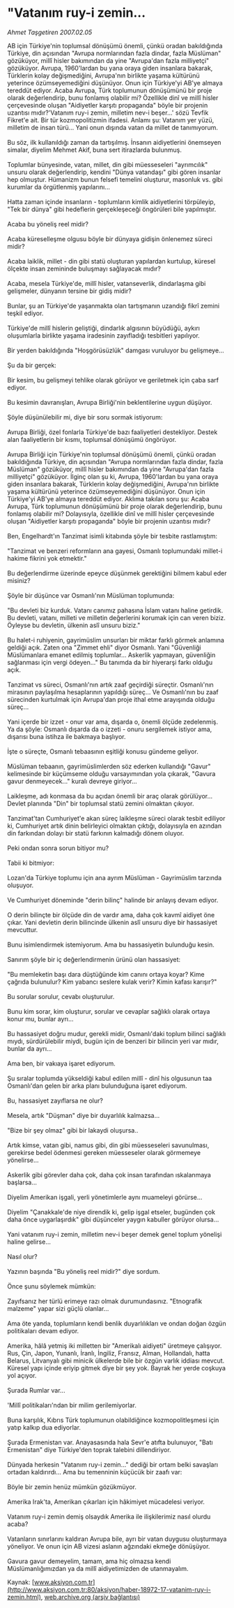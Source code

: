 # "Vatanım ruy-i zemin...

*Ahmet Taşgetiren 2007.02.05*

<div class="pNewsDetailMainContent" itemprop="articleBody">
 AB için Türkiye'nin toplumsal dönüşümü önemli, çünkü oradan bakıldığında Türkiye, din açısından "Avrupa normlarından fazla dindar, fazla Müslüman" gözüküyor, millî hisler bakımından da yine "Avrupa'dan fazla milliyetçi" gözüküyor. Avrupa, 1960'lardan bu yana oraya giden insanlara bakarak, Türklerin kolay değişmediğini, Avrupa'nın birlikte yaşama kültürünü yeterince özümseyemediğini düşünüyor. Onun için Türkiye'yi AB'ye almaya tereddüt ediyor. Acaba Avrupa, Türk toplumunun dönüşümünü bir proje olarak değerlendirip, bunu fonlamış olabilir mi? Özellikle dinî ve millî hisler çerçevesinde oluşan "Aidiyetler karşıtı propaganda" böyle bir projenin uzantısı mıdır?'Vatanım ruy-i zemin, milletim nev-i beşer...' sözü Tevfik  Fikret'e ait. Bir tür kozmopolitizmin ifadesi. Anlamı şu: Vatanım yer yüzü, milletim de insan türü... Yani onun dışında vatan da millet de tanımıyorum.
 <br/>
 <br/>
 Bu söz, ilk kullanıldığı zaman da tartışılmış. İnsanın aidiyetlerini önemseyen simalar, diyelim Mehmet Akif, buna sert itirazlarda bulunmuş.
 <br/>
 <br/>
 Toplumlar bünyesinde, vatan, millet, din gibi müesseseleri "ayrımcılık" unsuru olarak değerlendirip, kendini "Dünya vatandaşı" gibi gören insanlar hep olmuştur. Hümanizm bunun felsefi temelini oluşturur, masonluk vs. gibi kurumlar da örgütlenmiş yapılarını...
 <br/>
 <br/>
 Hatta zaman içinde insanların - toplumların kimlik aidiyetlerini törpüleyip, "Tek bir dünya" gibi hedeflerin gerçekleşeceği öngörüleri bile yapılmıştır.
 <br/>
 <br/>
 Acaba bu yöneliş reel midir?
 <br/>
 <br/>
 Acaba küreselleşme olgusu böyle bir dünyaya gidişin önlenemez süreci midir?
 <br/>
 <br/>
 Acaba laiklik, millet - din gibi statü oluşturan yapılardan kurtulup, küresel ölçekte insan zemininde buluşmayı sağlayacak mıdır?
 <br/>
 <br/>
 Acaba, mesela Türkiye'de, millî hisler, vatanseverlik, dindarlaşma gibi gelişmeler, dünyanın tersine bir gidiş midir?
 <br/>
 <br/>
 Bunlar, şu an Türkiye'de yaşanmakta olan tartışmanın uzandığı fikrî zemini teşkil ediyor.
 <br/>
 <br/>
 Türkiye'de millî hislerin geliştiği, dindarlık algısının büyüdüğü, aykırı oluşumlarla birlikte yaşama iradesinin zayıfladığı tesbitleri yapılıyor.
 <br/>
 <br/>
 Bir yerden bakıldığında "Hoşgörüsüzlük" damgası vuruluyor bu gelişmeye...
 <br/>
 <br/>
 Şu da bir gerçek:
 <br/>
 <br/>
 Bir kesim, bu gelişmeyi tehlike olarak görüyor ve geriletmek için çaba sarf ediyor.
 <br/>
 <br/>
 Bu kesimin davranışları, Avrupa Birliği'nin beklentilerine uygun düşüyor.
 <br/>
 <br/>
 Şöyle düşünülebilir mi, diye bir soru sormak istiyorum:
 <br/>
 <br/>
 Avrupa Birliği, özel fonlarla Türkiye'de bazı faaliyetleri destekliyor. Destek alan faaliyetlerin bir kısmı, toplumsal dönüşümü öngörüyor.
 <br/>
 <br/>
 Avrupa Birliği için Türkiye'nin toplumsal dönüşümü önemli, çünkü oradan bakıldığında Türkiye, din açısından "Avrupa normlarından fazla dindar, fazla Müslüman" gözüküyor, millî hisler bakımından da yine "Avrupa'dan fazla milliyetçi" gözüküyor. İlginç olan şu ki, Avrupa, 1960'lardan bu yana oraya giden insanlara bakarak, Türklerin kolay değişmediğini, Avrupa'nın birlikte yaşama kültürünü yeterince özümseyemediğini düşünüyor. Onun için Türkiye'yi AB'ye almaya tereddüt ediyor. Aklıma takılan soru şu: Acaba Avrupa, Türk toplumunun dönüşümünü bir proje olarak değerlendirip, bunu fonlamış olabilir mi? Dolayısıyla, özellikle dinî ve millî hisler çerçevesinde oluşan "Aidiyetler karşıtı propaganda" böyle bir projenin uzantısı mıdır?
 <br/>
 <br/>
 Ben, Engelhardt'ın Tanzimat isimli kitabında şöyle bir tesbite rastlamıştım:
 <br/>
 <br/>
 "Tanzimat ve benzeri reformların ana gayesi, Osmanlı toplumundaki millet-i hakime fikrini yok etmektir."
 <br/>
 <br/>
 Bu değerlendirme üzerinde epeyce düşünmek gerektiğini bilmem kabul eder misiniz?
 <br/>
 <br/>
 Şöyle bir düşünce var Osmanlı'nın Müslüman toplumunda:
 <br/>
 <br/>
 "Bu devleti biz kurduk. Vatanı canımız pahasına İslam vatanı haline getirdik. Bu devleti, vatanı, milleti ve milletin değerlerini korumak için can veren biziz. Öyleyse bu devletin, ülkenin aslî unsuru biziz."
 <br/>
 <br/>
 Bu halet-i ruhiyenin, gayrimüslim unsurları bir miktar farklı görmek anlamına geldiği açık. Zaten ona "Zimmet ehli" diyor Osmanlı. Yani "Güvenliği Müslümanlara emanet edilmiş toplumlar... Askerlik yapmayan, güvenliğin sağlanması için vergi ödeyen..." Bu tanımda da bir hiyerarşi farkı olduğu açık.
 <br/>
 <br/>
 Tanzimat vs süreci, Osmanlı'nın artık zaaf geçirdiği süreçtir. Osmanlı'nın mirasının paylaşılma hesaplarının yapıldığı süreç... Ve Osmanlı'nın bu zaaf sürecinden kurtulmak için Avrupa'dan proje ithal etme arayışında olduğu süreç...
 <br/>
 <br/>
 Yani içerde bir izzet - onur var ama, dışarda o, önemli ölçüde zedelenmiş. Ya da şöyle: Osmanlı dışarda da o izzeti - onuru sergilemek istiyor ama, dışarısı buna istihza ile bakmaya başlıyor.
 <br/>
 <br/>
 İşte o süreçte, Osmanlı tebaasının eşitliği konusu gündeme geliyor.
 <br/>
 <br/>
 Müslüman tebaanın, gayrimüslimlerden söz ederken kullandığı "Gavur" kelimesinde bir küçümseme olduğu varsayımından yola çıkarak, "Gavura gavur denmeyecek..." kuralı devreye giriyor...
 <br/>
 <br/>
 Laikleşme, adı konmasa da bu açıdan önemli bir araç olarak görülüyor... Devlet planında "Din" bir toplumsal statü zemini olmaktan çıkıyor.
 <br/>
 <br/>
 Tanzimat'tan Cumhuriyet'e akan süreç laikleşme süreci olarak tesbit ediliyor ki, Cumhuriyet artık dinin belirleyici olmaktan çıktığı, dolayısıyla en azından din farkından dolayı bir statü farkının kalmadığı dönem oluyor.
 <br/>
 <br/>
 Peki ondan sonra sorun bitiyor mu?
 <br/>
 <br/>
 Tabii ki bitmiyor:
 <br/>
 <br/>
 Lozan'da Türkiye toplumu için ana ayrım Müslüman - Gayrimüslim tarzında oluşuyor.
 <br/>
 <br/>
 Ve Cumhuriyet döneminde "derin bilinç" halinde bir anlayış devam ediyor.
 <br/>
 <br/>
 O derin bilinçte bir ölçüde din de vardır ama, daha çok kavmî aidiyet öne çıkar. Yani devletin derin bilincinde ülkenin aslî unsuru diye bir hassasiyet mevcuttur.
 <br/>
 <br/>
 Bunu isimlendirmek istemiyorum. Ama bu hassasiyetin bulunduğu kesin.
 <br/>
 <br/>
 Sanırım şöyle bir iç değerlendirmenin ürünü olan hassasiyet:
 <br/>
 <br/>
 "Bu memleketin başı dara düştüğünde kim canını ortaya koyar? Kime çağrıda bulunulur? Kim yabancı seslere kulak verir? Kimin kafası karışır?"
 <br/>
 <br/>
 Bu sorular sorulur, cevabı oluşturulur.
 <br/>
 <br/>
 Bunu kim sorar, kim oluşturur, sorular ve cevaplar sağlıklı olarak ortaya konur mu, bunlar ayrı...
 <br/>
 <br/>
 Bu hassasiyet doğru mudur, gerekli midir, Osmanlı'daki toplum bilinci sağlıklı mıydı, sürdürülebilir miydi, bugün için de benzeri bir bilincin yeri var mıdır, bunlar da ayrı...
 <br/>
 <br/>
 Ama ben, bir vakıaya işaret ediyorum.
 <br/>
 <br/>
 Şu sıralar toplumda yükseldiği kabul edilen millî - dinî his olgusunun taa Osmanlı'dan gelen bir arka planı bulunduğuna işaret ediyorum.
 <br/>
 <br/>
 Bu, hassasiyet zayıflarsa ne olur?
 <br/>
 <br/>
 Mesela, artık "Düşman" diye bir duyarlılık kalmazsa...
 <br/>
 <br/>
 "Bize bir şey olmaz" gibi bir lakaydi oluşursa..
 <br/>
 <br/>
 Artık kimse, vatan gibi, namus gibi, din gibi müesseseleri savunulması, gerekirse bedel ödenmesi gereken müesseseler olarak görmemeye yönelirse...
 <br/>
 <br/>
 Askerlik gibi görevler daha çok, daha çok insan tarafından ıskalanmaya başlarsa...
 <br/>
 <br/>
 Diyelim Amerikan işgali, yerli yönetimlerle aynı muameleyi görürse...
 <br/>
 <br/>
 Diyelim "Çanakkale'de niye direndik ki, gelip işgal etseler, bugünden çok daha önce uygarlaşırdık" gibi düşünceler yaygın kabuller görüyor olursa...
 <br/>
 <br/>
 Yani vatanım ruy-i zemin, milletim nev-i beşer demek genel toplum yönelişi haline gelirse...
 <br/>
 <br/>
 Nasıl olur?
 <br/>
 <br/>
 Yazının başında "Bu yöneliş reel midir?" diye sordum.
 <br/>
 <br/>
 Önce şunu söylemek mümkün:
 <br/>
 <br/>
 Zayıfsanız her türlü erimeye razı olmak durumundasınız. "Etnografik malzeme" yapar sizi güçlü olanlar...
 <br/>
 <br/>
 Ama öte yanda, toplumların kendi benlik duyarlılıkları ve ondan doğan özgün politikaları devam ediyor.
 <br/>
 <br/>
 Amerika, hâlâ yetmiş iki milletten bir "Amerikalı aidiyeti" üretmeye çalışıyor. Rus, Çin, Japon, Yunanlı, İranlı, İngiliz, Fransız, Alman, Hollandalı, hatta Belarus, Litvanyalı gibi minicik ülkelerde bile bir özgün varlık iddiası mevcut. Küresel yapı içinde eriyip gitmek diye bir şey yok. Bayrak her yerde coşkuya yol açıyor.
 <br/>
 <br/>
 Şurada Rumlar var...
 <br/>
 <br/>
 'Millî politikaları'ndan bir milim gerilemiyorlar.
 <br/>
 <br/>
 Buna karşılık, Kıbrıs Türk toplumunun olabildiğince kozmopolitleşmesi için yatıp kalkıp dua ediyorlar.
 <br/>
 <br/>
 Şurada Ermenistan var. Anayasasında hala Sevr'e atıfta bulunuyor, "Batı Ermenistan" diye Türkiye'den toprak talebini dillendiriyor.
 <br/>
 <br/>
 Dünyada herkesin "Vatanım ruy-i zemin..." dediği bir ortam belki savaşları ortadan kaldırırdı... Ama bu temenninin küçücük bir zaafı var:
 <br/>
 <br/>
 Böyle bir zemin henüz mümkün gözükmüyor.
 <br/>
 <br/>
 Amerika Irak'ta, Amerikan çıkarları için hâkimiyet mücadelesi veriyor.
 <br/>
 <br/>
 Vatanım ruy-i zemin demiş olsaydık Amerika ile ilişkilerimiz nasıl olurdu acaba?
 <br/>
 <br/>
 Vatanların sınırlarını kaldıran Avrupa bile, ayrı bir vatan duygusu oluşturmaya yöneliyor. Ve onun için AB vizesi aslanın ağzındaki ekmeğe dönüşüyor.
 <br/>
 <br/>
 Gavura gavur demeyelim, tamam, ama hiç olmazsa kendi Müslümanlığımızdan ya da millî aidiyetimizden de utanmayalım.
 <br/>
</div>


Kaynak: [www.aksiyon.com.tr](http://www.aksiyon.com.tr:80/aksiyon/haber-18972-17-vatanim-ruy-i-zemin.html), [web.archive.org (arşiv bağlantısı)](http://web.archive.org/web/20150315203648/http://www.aksiyon.com.tr:80/aksiyon/haber-18972-17-vatanim-ruy-i-zemin.html)
